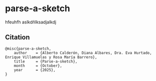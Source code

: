 # parse-a-sketch

hfeuhfh aslkdñlksadjalkdj

## Citation

```
@misc{parse-a-sketch,
    author    = {Alberto Calderón, Diana Albares, Dra. Eva Hurtado, Enrique Villamuelas y Rosa María Barrero},
    title     = {Parse-a-sketch},
    month     = {October},
    year      = {2025},
}
```
